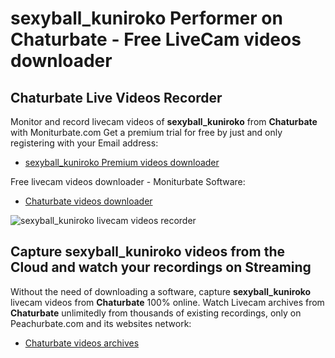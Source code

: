 # sexyball_kuniroko Performer on Chaturbate - Free LiveCam videos downloader

## Chaturbate Live Videos Recorder

Monitor and record livecam videos of **sexyball_kuniroko** from **Chaturbate** with Moniturbate.com
Get a premium trial for free by just and only registering with your Email address:
* [sexyball_kuniroko Premium videos downloader](https://moniturbate.com/request-demo-licence-key.html)

Free livecam videos downloader - Moniturbate Software:
* [Chaturbate videos downloader](https://moniturbate.com/moniturbate-download-software.html)

![sexyball_kuniroko livecam videos recorder](https://peachurnet.com/templates/moniturbate-software.png)


## Capture sexyball_kuniroko videos from the Cloud and watch your recordings on Streaming

Without the need of downloading a software, capture **sexyball_kuniroko** livecam videos from **Chaturbate** 100% online.
Watch Livecam archives from **Chaturbate** unlimitedly from thousands of existing recordings, only on Peachurbate.com and its websites network:
* [Chaturbate videos archives](https://peachurnet.com/)
